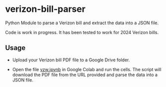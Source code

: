 # verizon-bill-parser
Python Module to parse a Verizon bill and extract the data into a JSON file.

Code is work in progress. It has been tested to work for 2024 Verizon bills.

## Usage

- Upload your Verizon bill PDF file to a Google Drive folder.

- Open the file [vzw.ipynb](vzw.ipynb) in Google Colab and run the cells. The script will download the PDF file from the URL provided and parse the data into a JSON file.

